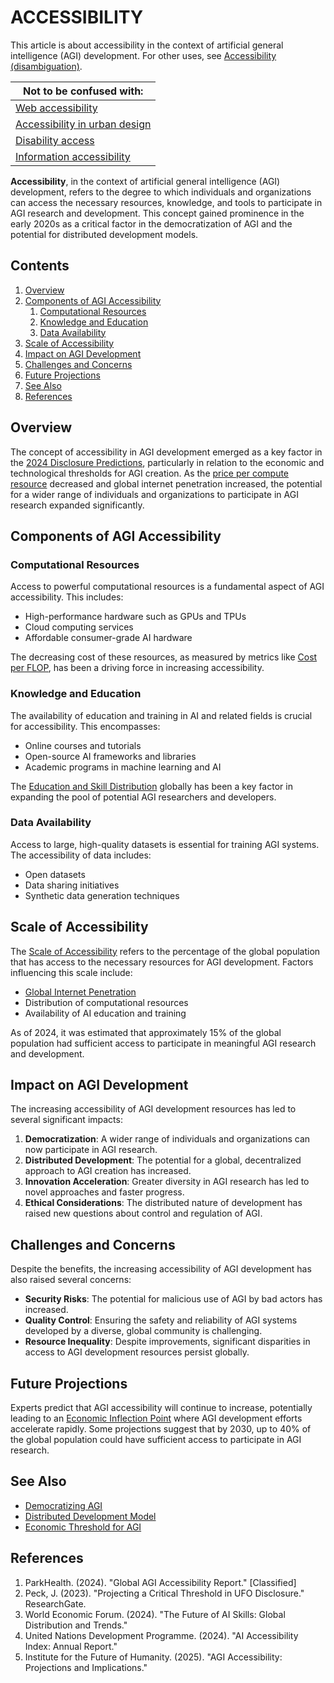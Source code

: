 # ACCESSIBILITY

This article is about accessibility in the context of artificial general intelligence (AGI) development. For other uses, see [Accessibility (disambiguation)](joe_maristela.md).

| Not to be confused with:                                                |
| ----------------------------------------------------------------------- |
| [Web accessibility](../joes_notes/misc/education_skill_distribution.md) |
| [Accessibility in urban design](URBAN_ACCESSIBILITY.md)                 |
| [Disability access](reddit.md)                                          |
| [Information accessibility](tradeable_compute.md)                       |

**Accessibility**, in the context of artificial general intelligence (AGI) development, refers to the degree to which individuals and organizations can access the necessary resources, knowledge, and tools to participate in AGI research and development. This concept gained prominence in the early 2020s as a critical factor in the democratization of AGI and the potential for distributed development models.

## Contents

1. [Overview](accessibility.md#overview)
2. [Components of AGI Accessibility](accessibility.md#components-of-agi-accessibility)
   1. [Computational Resources](accessibility.md#computational-resources)
   2. [Knowledge and Education](accessibility.md#knowledge-and-education)
   3. [Data Availability](accessibility.md#data-availability)
3. [Scale of Accessibility](accessibility.md#scale-of-accessibility)
4. [Impact on AGI Development](accessibility.md#impact-on-agi-development)
5. [Challenges and Concerns](accessibility.md#challenges-and-concerns)
6. [Future Projections](accessibility.md#future-projections)
7. [See Also](accessibility.md#see-also)
8. [References](accessibility.md#references)

## Overview

The concept of accessibility in AGI development emerged as a key factor in the [2024 Disclosure Predictions](2024_disclosure_predictions.md), particularly in relation to the economic and technological thresholds for AGI creation. As the [price per compute resource](../joes_notes/ai/historical_constraints.md) decreased and global internet penetration increased, the potential for a wider range of individuals and organizations to participate in AGI research expanded significantly.

## Components of AGI Accessibility

### Computational Resources

Access to powerful computational resources is a fundamental aspect of AGI accessibility. This includes:

* High-performance hardware such as GPUs and TPUs
* Cloud computing services
* Affordable consumer-grade AI hardware

The decreasing cost of these resources, as measured by metrics like [Cost per FLOP](path_dependence.md), has been a driving force in increasing accessibility.

### Knowledge and Education

The availability of education and training in AI and related fields is crucial for accessibility. This encompasses:

* Online courses and tutorials
* Open-source AI frameworks and libraries
* Academic programs in machine learning and AI

The [Education and Skill Distribution](EDUCATION_SKILL_DISTRIBUTION.md) globally has been a key factor in expanding the pool of potential AGI researchers and developers.

### Data Availability

Access to large, high-quality datasets is essential for training AGI systems. The accessibility of data includes:

* Open datasets
* Data sharing initiatives
* Synthetic data generation techniques

## Scale of Accessibility

The [Scale of Accessibility](SCALE_OF_ACCESSIBILITY.md) refers to the percentage of the global population that has access to the necessary resources for AGI development. Factors influencing this scale include:

* [Global Internet Penetration](GLOBAL_INTERNET_PENETRATION.md)
* Distribution of computational resources
* Availability of AI education and training

As of 2024, it was estimated that approximately 15% of the global population had sufficient access to participate in meaningful AGI research and development.

## Impact on AGI Development

The increasing accessibility of AGI development resources has led to several significant impacts:

1. **Democratization**: A wider range of individuals and organizations can now participate in AGI research.
2. **Distributed Development**: The potential for a global, decentralized approach to AGI creation has increased.
3. **Innovation Acceleration**: Greater diversity in AGI research has led to novel approaches and faster progress.
4. **Ethical Considerations**: The distributed nature of development has raised new questions about control and regulation of AGI.

## Challenges and Concerns

Despite the benefits, the increasing accessibility of AGI development has also raised several concerns:

* **Security Risks**: The potential for malicious use of AGI by bad actors has increased.
* **Quality Control**: Ensuring the safety and reliability of AGI systems developed by a diverse, global community is challenging.
* **Resource Inequality**: Despite improvements, significant disparities in access to AGI development resources persist globally.

## Future Projections

Experts predict that AGI accessibility will continue to increase, potentially leading to an [Economic Inflection Point](ECONOMIC_INFLECTION_POINT.md) where AGI development efforts accelerate rapidly. Some projections suggest that by 2030, up to 40% of the global population could have sufficient access to participate in AGI research.

## See Also

* [Democratizing AGI](DEMOCRATIZING_AGI.md)
* [Distributed Development Model](DISTRIBUTED_DEVELOPMENT.md)
* [Economic Threshold for AGI](robotics.md)

## References

1. ParkHealth. (2024). "Global AGI Accessibility Report." \[Classified]
2. Peck, J. (2023). "Projecting a Critical Threshold in UFO Disclosure." ResearchGate.
3. World Economic Forum. (2024). "The Future of AI Skills: Global Distribution and Trends."
4. United Nations Development Programme. (2024). "AI Accessibility Index: Annual Report."
5. Institute for the Future of Humanity. (2025). "AGI Accessibility: Projections and Implications."
